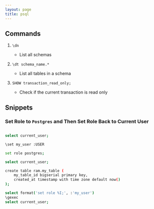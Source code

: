 ```yaml
---
layout: page
title: psql
---
```



## Commands

1. `\dn` 
    - List all schemas

2. `\dt schema_name.*`
    - List all tables in a schema

3. `SHOW transaction_read_only;`
    - Check if the current transaction is read only

## Snippets

### Set Role to `Postgres` and Then Set Role Back to Current User

```bash

select current_user;

\set my_user :USER

set role postgres;

select current_user;

create table ram.my_table (
    my_table_id bigserial primary key,
    created_at timestamp with time zone default now()
);

select format('set role %I;', :'my_user')
\gexec
select current_user;
```


